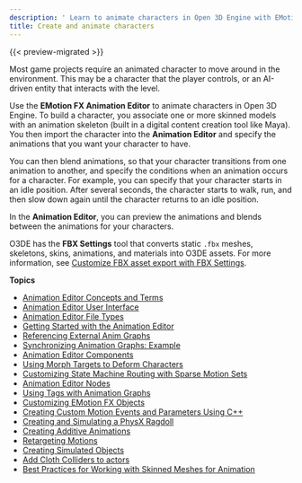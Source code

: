 ```yaml
---
description: ' Learn to animate characters in Open 3D Engine with EMotionFX Animation Editor. '
title: Create and animate characters
---
```


{{< preview-migrated >}}

Most game projects require an animated character to move around in the environment. This may be a character that the player controls, or an AI\-driven entity that interacts with the level.

Use the **EMotion FX Animation Editor** to animate characters in Open 3D Engine. To build a character, you associate one or more skinned models with an animation skeleton (built in a digital content creation tool like Maya). You then import the character into the **Animation Editor** and specify the animations that you want your character to have.

You can then blend animations, so that your character transitions from one animation to another, and specify the conditions when an animation occurs for a character. For example, you can specify that your character starts in an idle position. After several seconds, the character starts to walk, run, and then slow down again until the character returns to an idle position.

In the **Animation Editor**, you can preview the animations and blends between the animations for your characters.

O3DE has the **FBX Settings** tool that converts static `.fbx` meshes, skeletons, skins, animations, and materials into O3DE assets. For more information, see [Customize FBX asset export with FBX Settings](/docs/user-guide/assets/fbx-settings/intro.md).

**Topics**
+ [Animation Editor Concepts and Terms](/docs/user-guide/visualization/animation/character-editor/concepts-and-terms.md)
+ [Animation Editor User Interface](/docs/user-guide/visualization/animation/animation-editor/user-interface.md)
+ [Animation Editor File Types](/docs/user-guide/visualization/animation/character-editor/file-types.md)
+ [Getting Started with the Animation Editor](/docs/user-guide/visualization/animation/animation-editor/quick-start.md)
+ [Referencing External Anim Graphs](/docs/user-guide/visualization/animation/referencing-character-animation-editor-anim-graph.md)
+ [Synchronizing Animation Graphs: Example](/docs/user-guide/visualization/animation/character-editor/sync-graph.md)
+ [Animation Editor Components](/docs/user-guide/visualization/animation/character-editor/components.md)
+ [Using Morph Targets to Deform Characters](/docs/user-guide/visualization/animation/animation-editor/using-morph-targets-to-deform-characters.md)
+ [Customizing State Machine Routing with Sparse Motion Sets](/docs/user-guide/visualization/animation/animation-editor/customizing-state-machines-with-sparse-motion-sets.md)
+ [Animation Editor Nodes](/docs/user-guide/visualization/animation/animation-editor/node.md)
+ [Using Tags with Animation Graphs](/docs/user-guide/visualization/animation/animation-editor/using-tags.md)
+ [Customizing EMotion FX Objects](/docs/user-guide/visualization/animation/animation-editor/customizing-emotionfx-objects.md)
+ [Creating Custom Motion Events and Parameters Using C++](/docs/user-guide/visualization/animation/character-editor/custom-events-parameters.md)
+ [Creating and Simulating a PhysX Ragdoll](/docs/user-guide/visualization/animation/animation-editor/creating-and-simulating-physx-ragdoll.md)
+ [Creating Additive Animations](/docs/user-guide/assets/fbx-settings/import/motion-additive.md)
+ [Retargeting Motions](/docs/user-guide/visualization/animation/animation-editor/retargeting-animations.md)
+ [Creating Simulated Objects](/docs/user-guide/visualization/animation/animation-editor/creating-simulated-objects.md)
+ [Add Cloth Colliders to actors](/docs/user-guide/visualization/animation/character-editor/cloth-colliders.md)
+ [Best Practices for Working with Skinned Meshes for Animation](/docs/userguide/best-practices-for-working-with-meshes-for-animations.md)
